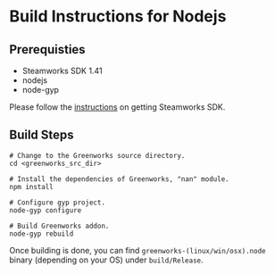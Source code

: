 # Build Instructions for Nodejs

## Prerequisties

* Steamworks SDK 1.41
* nodejs
* node-gyp

Please follow the [instructions](get-steamworks-sdk.md) on getting Steamworks
SDK.

## Build Steps

```shell
# Change to the Greenworks source directory.
cd <greenworks_src_dir>

# Install the dependencies of Greenworks, "nan" module.
npm install

# Configure gyp project.
node-gyp configure

# Build Greenworks addon.
node-gyp rebuild
```

Once building is done, you can find `greenworks-(linux/win/osx).node` binary
(depending on your OS) under `build/Release`.
